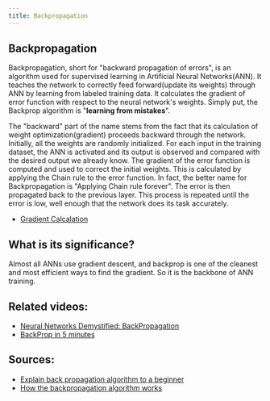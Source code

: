 ```yaml
---
title: Backpropagation
---
```

## Backpropagation
Backpropagation, short for "backward propagation of errors", is an algorithm used for supervised learning in Artificial Neural Networks(ANN). It teaches the network to correctly feed forward(update its weights) through ANN by learning from labeled training data. It calculates the gradient of error function with respect to the neural network's weights. Simply put, the Backprop algorithm is "**learning from mistakes**". 

The "backward" part of the name stems from the fact that its calculation of weight optimization(gradient) proceeds backward through the network. Initially, all the weights are randomly initialized. For each input in the training dataset, the ANN is activated and its output is observed and compared with the desired output we already know. The gradient of the error function is computed and used to correct the initial weights. This is calculated by applying the Chain rule to the error function. In fact, the better name for Backpropagation is "Applying Chain rule forever". The error is then propagated back to the previous layer. This process is repeated until the error is low, well enough that the network does its task accurately. 

- [Gradient Calcalation](https://brilliant.org/wiki/backpropagation/#formal-definition)

## What is its significance?
Almost all ANNs use gradient descent, and backprop is one of the cleanest and most efficient ways to find the gradient. So it is the backbone of ANN training.

## **Related videos**:

- [Neural Networks Demystified: BackPropagation ](https://youtu.be/GlcnxUlrtek)
- [BackProp in 5 minutes](https://youtu.be/q555kfIFUCM)

## **Sources**:
- [Explain back propagation algorithm to a beginner](https://www.quora.com/How-do-you-explain-back-propagation-algorithm-to-a-beginner-in-neural-network)
- [How the backpropagation algorithm works](http://neuralnetworksanddeeplearning.com/chap2.html)
